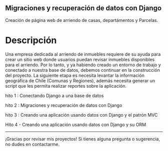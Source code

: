 ## Migraciones y recuperación de datos con Django

Creación de página web de arriendo de casas, departámentos y Parcelas.

 # Descripción
Una empresa dedicada al arriendo de inmuebles requiere de su ayuda para crear un sitio web
donde usuarios puedan revisar inmuebles disponibles para el arriendo. Por lo tanto, y ya
habiendo creado un entorno de trabajo y conectado a nuestra base de datos, debemos
continuar en la construcción del proyecto. La siguiente etapa es necesita levantar la
información geográfica de Chile (Comunas y Regiones), además necesita generar un script
que les permita realizar reportes sobre la aplicación.

hito 1 : Conectando Django a una base de datos

hito 2 : Migraciones y recuperación de datos con Django

hito 3 : Creando una aplicación usando datos con Django y el patrón MVC

Hito 4 - Creando una aplicación usando datos con Django y su ORM

----------------------------------------------------------------------------------------------------------------------------------------------------------

¡Gracias por revisar mis proyectos! Si tienes alguna pregunta o sugerencia, no dudes en contactarme.
